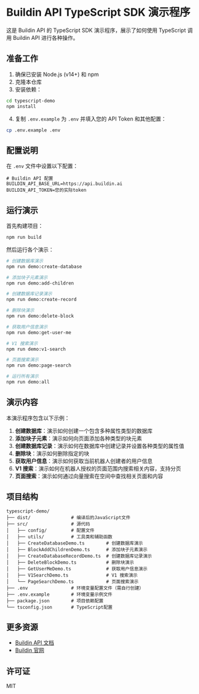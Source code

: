 # Buildin API TypeScript SDK 演示程序

这是 Buildin API 的 TypeScript SDK 演示程序，展示了如何使用 TypeScript 调用 Buildin API 进行各种操作。

## 准备工作

1. 确保已安装 Node.js (v14+) 和 npm
2. 克隆本仓库
3. 安装依赖：

```bash
cd typescript-demo
npm install
```

4. 复制 `.env.example` 为 `.env` 并填入您的 API Token 和其他配置：

```bash
cp .env.example .env
```

## 配置说明

在 `.env` 文件中设置以下配置：

```
# Buildin API 配置
BUILDIN_API_BASE_URL=https://api.buildin.ai
BUILDIN_API_TOKEN=您的实际token
```

## 运行演示

首先构建项目：

```bash
npm run build
```

然后运行各个演示：

```bash
# 创建数据库演示
npm run demo:create-database

# 添加块子元素演示
npm run demo:add-children

# 创建数据库记录演示
npm run demo:create-record

# 删除块演示
npm run demo:delete-block

# 获取用户信息演示
npm run demo:get-user-me

# V1 搜索演示
npm run demo:v1-search

# 页面搜索演示
npm run demo:page-search

# 运行所有演示
npm run demo:all
```

## 演示内容

本演示程序包含以下示例：

1. **创建数据库**：演示如何创建一个包含多种属性类型的数据库
2. **添加块子元素**：演示如何向页面添加各种类型的块元素
3. **创建数据库记录**：演示如何在数据库中创建记录并设置各种类型的属性值
4. **删除块**：演示如何删除指定的块
5. **获取用户信息**：演示如何获取当前机器人创建者的用户信息
6. **V1 搜索**：演示如何在机器人授权的页面范围内搜索相关内容，支持分页
7. **页面搜索**：演示如何通过向量搜索在空间中查找相关页面和内容

## 项目结构

```
typescript-demo/
├── dist/               # 编译后的JavaScript文件
├── src/                # 源代码
│   ├── config/         # 配置文件
│   ├── utils/          # 工具类和辅助函数
│   ├── CreateDatabaseDemo.ts        # 创建数据库演示
│   ├── BlockAddChildrenDemo.ts      # 添加块子元素演示
│   ├── CreateDatabaseRecordDemo.ts  # 创建数据库记录演示
│   ├── DeleteBlockDemo.ts           # 删除块演示
│   ├── GetUserMeDemo.ts             # 获取用户信息演示
│   ├── V1SearchDemo.ts              # V1 搜索演示
│   └── PageSearchDemo.ts            # 页面搜索演示
├── .env                # 环境变量配置文件（需自行创建）
├── .env.example        # 环境变量示例文件
├── package.json        # 项目依赖配置
└── tsconfig.json       # TypeScript配置
```

## 更多资源

- [Buildin API 文档](https://buildin.ai/share/480fea3b-bf25-478c-8c33-111c002defdc)
- [Buildin 官网](https://buildin.ai/product)

## 许可证

MIT 